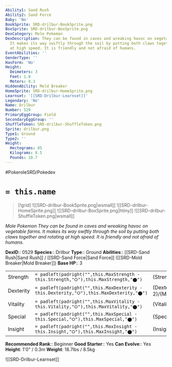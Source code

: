 ```yaml
---
Ability1: Sand Rush
Ability2: Sand Force
Baby: 'No'
BookSprite: SRD-drilbur-BookSprite.png
BoxSprite: SRD-drilbur-BoxSprite.png
DexCategory: Mole Pokemon
DexDescription: They can be found in caves and wreaking havoc on vegetable farms.
  It makes its way swiftly through the soil by putting both claws together and rotating
  at high speed. It is friendly and not afraid of humans.
EventAbilities: ''
GenderType: ''
HasForm: 'No'
Height:
  Deimeters: 3
  Feet: 1.0
  Meters: 0.3
HiddenAbility: Mold Breaker
HomeSprite: SRD-drilbur-HomeSprite.png
Learnset: '[[SRD-Drilbur-Learnset]]'
Legendary: 'No'
Name: Drilbur
Number: 529
PrimaryEggGroup: Field
SecondaryEggGroup: ''
ShuffleToken: SRD-drilbur-ShuffleToken.png
Sprite: drilbur.png
Type1: Ground
Type2: ''
Weight:
  Hectograms: 85
  Kilograms: 8.5
  Pounds: 18.7
---
```


#PokeroleSRD/Pokedex

# `= this.name`

> [!grid]
> ![[SRD-drilbur-BookSprite.png|wsmall]]
> ![[SRD-drilbur-HomeSprite.png]]
> ![[SRD-drilbur-BoxSprite.png|htiny]]
> ![[SRD-drilbur-ShuffleToken.png|wsmall]]


*Mole Pokemon*
*They can be found in caves and wreaking havoc on vegetable farms. It makes its way swiftly through the soil by putting both claws together and rotating at high speed. It is friendly and not afraid of humans.*

**DexID**:: 0529
**Species**:: Drilbur
**Type**:: Ground
**Abilities**:: [[SRD-Sand Rush|Sand Rush]] / [[SRD-Sand Force|Sand Force]] ([[SRD-Mold Breaker|Mold Breaker]])
**Base HP**:: 3

|           |                                                                                        |                                          |
| --------- | -------------------------------------------------------------------------------------- | ---------------------------------------- |
| Strength  | `= padleft(padright("",this.MaxStrength - this.Strength,"⭘"),this.MaxStrength,"⬤")`    | (Strength::2)/(MaxStrength::5)   |
| Dexterity | `= padleft(padright("",this.MaxDexterity - this.Dexterity,"⭘"),this.MaxDexterity,"⬤")` | (Dexterity:: 2)/(MaxDexterity::4) |
| Vitality  | `= padleft(padright("",this.MaxVitality - this.Vitality,"⭘"),this.MaxVitality,"⬤")`    | (Vitality::1)/(MaxVitality::3)   |
| Special   | `= padleft(padright("",this.MaxSpecial - this.Special,"⭘"),this.MaxSpecial,"⬤")`       | (Special::1)/(MaxSpecial::3)     |
| Insight   | `= padleft(padright("",this.MaxInsight - this.Insight,"⭘"),this.MaxInsight,"⬤")`       | (Insight::2)/(MaxInsight::4)     |


**Recommended Rank**:: Beginner
**Good Starter**:: Yes
**Can Evolve**:: Yes
**Height**: 1'0" / 0.3m
**Weight**: 18.7lbs / 8.5kg

![[SRD-Drilbur-Learnset]]